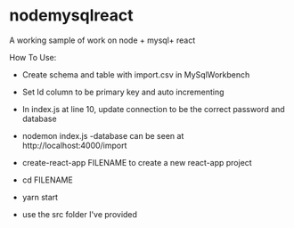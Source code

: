 # nodemysqlreact
A working sample of work on node + mysql+ react

How To Use:

* Create schema and table with import.csv in MySqlWorkbench
* Set Id column to be primary key and auto incrementing

* In index.js at line 10, update connection to be the correct password and database

* nodemon index.js
    -database can be seen at http://localhost:4000/import
      
* create-react-app FILENAME to create a new react-app project
* cd FILENAME
* yarn start
* use the src folder I've provided 




